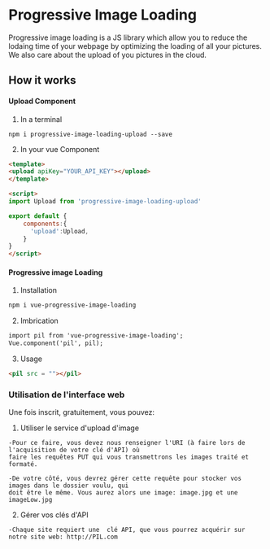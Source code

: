 # Progressive Image Loading

Progressive image loading is a JS library which allow you to reduce the lodaing time of your webpage by optimizing the loading of all your pictures. We also care about the upload of you pictures in the cloud.

## How it works

#### Upload Component

1. In a terminal

  ```
  npm i progressive-image-loading-upload --save
  ```
  
2. In your vue Component

  ```html
<template>
  <upload apiKey="YOUR_API_KEY"></upload>
</template>

<script>
  import Upload from 'progressive-image-loading-upload'

  export default {
      components:{
        'upload':Upload,
      }
  }
</script>
  ```
  
#### Progressive image Loading

1. Installation

  ```html
  npm i vue-progressive-image-loading
  ```
  
2. Imbrication

  ```html
  import pil from 'vue-progressive-image-loading';
  Vue.component('pil', pil);
  ```
  
3. Usage

  ```html
  <pil src = ""></pil>
  ```
 
### Utilisation de l'interface web

Une fois inscrit, gratuitement, vous pouvez:
  1. Utiliser le service d'upload d'image
  
    -Pour ce faire, vous devez nous renseigner l'URI (à faire lors de l'acquisition de votre clé d'API) où
    faire les requêtes PUT qui vous transmettrons les images traité et formaté.
    
    -De votre côté, vous devrez gérer cette requête pour stocker vos images dans le dossier voulu, qui
    doit être le même. Vous aurez alors une image: image.jpg et une imageLow.jpg
  
  2. Gérer vos clés d'API
  
    -Chaque site requiert une  clé API, que vous pourrez acquérir sur notre site web: http://PIL.com
    

